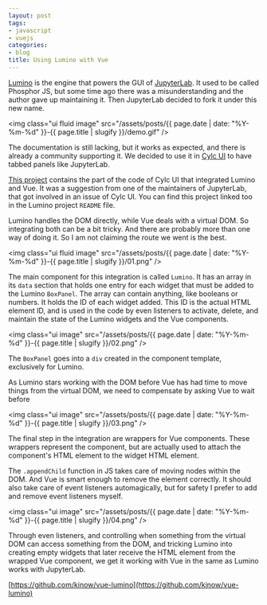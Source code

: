 ```yaml
---
layout: post
tags:
- javascript
- vuejs
categories:
- blog
title: Using Lumino with Vue
---
```


[Lumino](https://github.com/jupyterlab/lumino) is the engine that powers the GUI of
[JupyterLab](https://github.com/jupyterlab/jupyterlab/). It used to be called Phosphor JS,
but some time ago there was a misunderstanding and the author gave up maintaining it.
Then JupyterLab decided to fork it under this new name.

<img class="ui fluid image" src="/assets/posts/{{ page.date | date: "%Y-%m-%d" }}-{{ page.title | slugify }}/demo.gif" />

The documentation is still lacking, but it works as expected, and there is already a
community supporting it. We decided to use it in [Cylc UI](https://github.com/cylc/cylc-ui)
to have tabbed panels like JupyterLab.

[This project](https://github.com/kinow/vue-lumino) contains the part of the code of
Cylc UI that integrated Lumino and Vue. It was a suggestion from one of the maintainers
of JupyterLab, that got involved in an issue of Cylc UI. You can find this project linked
too in the Lumino project `README` file.

<!--more-->

Lumino handles the DOM directly, while Vue deals with a virtual DOM. So integrating
both can be a bit tricky. And there are probably more than one way of doing it. So
I am not claiming the route we went is the best.

<img class="ui fluid image" src="/assets/posts/{{ page.date | date: "%Y-%m-%d" }}-{{ page.title | slugify }}/01.png" />

The main component for this integration is called `Lumino`. It has an array in its
`data` section that holds one entry for each widget that must be added to the Lumino
`BoxPanel`. The array can contain anything, like booleans or numbers. It holds the
ID of each widget added. This ID is the actual HTML element ID, and is used in the code
by even listeners to activate, delete, and maintain the state of the Lumino widgets and
the Vue components.

<img class="ui image" src="/assets/posts/{{ page.date | date: "%Y-%m-%d" }}-{{ page.title | slugify }}/02.png" />

The `BoxPanel` goes into a `div` created in the component template, exclusively for
Lumino.

As Lumino stars working with the DOM before Vue has had time to move things
from the virtual DOM, we need to compensate by asking Vue to wait before 

<img class="ui image" src="/assets/posts/{{ page.date | date: "%Y-%m-%d" }}-{{ page.title | slugify }}/03.png" />

The final step in the integration are wrappers for Vue components. These wrappers
represent the component, but are actually used to attach the component's HTML element
to the widget HTML element.

The `.appendChild` function in JS takes care of moving nodes within the DOM. And Vue
is smart enough to remove the element correctly. It should also take care of event
listeners automagically, but for safety I prefer to add and remove event listeners
myself.

<img class="ui image" src="/assets/posts/{{ page.date | date: "%Y-%m-%d" }}-{{ page.title | slugify }}/04.png" />

Through even listeners, and controlling when something from the virtual DOM
can access something from the DOM, and tricking Lumino into creating empty widgets
that later receive the HTML element from the wrapped Vue component, we get it
working with Vue in the same as Lumino works with JupyterLab.

[https://github.com/kinow/vue-lumino](https://github.com/kinow/vue-lumino)

